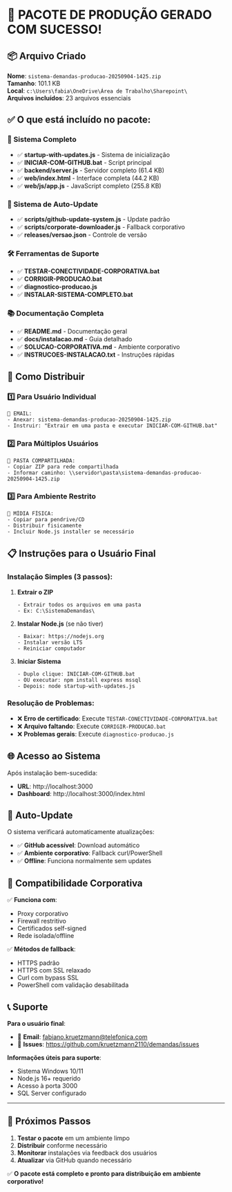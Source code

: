 # 🎉 PACOTE DE PRODUÇÃO GERADO COM SUCESSO!

## 📦 Arquivo Criado

**Nome**: `sistema-demandas-producao-20250904-1425.zip`  
**Tamanho**: 101.1 KB  
**Local**: `c:\Users\fabia\OneDrive\Área de Trabalho\Sharepoint\`  
**Arquivos incluídos**: 23 arquivos essenciais

## ✅ O que está incluído no pacote:

### 🚀 Sistema Completo
- ✅ **startup-with-updates.js** - Sistema de inicialização
- ✅ **INICIAR-COM-GITHUB.bat** - Script principal
- ✅ **backend/server.js** - Servidor completo (61.4 KB)
- ✅ **web/index.html** - Interface completa (44.2 KB)
- ✅ **web/js/app.js** - JavaScript completo (255.8 KB)

### 🔧 Sistema de Auto-Update
- ✅ **scripts/github-update-system.js** - Update padrão
- ✅ **scripts/corporate-downloader.js** - Fallback corporativo
- ✅ **releases/versao.json** - Controle de versão

### 🛠️ Ferramentas de Suporte
- ✅ **TESTAR-CONECTIVIDADE-CORPORATIVA.bat**
- ✅ **CORRIGIR-PRODUCAO.bat**
- ✅ **diagnostico-producao.js**
- ✅ **INSTALAR-SISTEMA-COMPLETO.bat**

### 📚 Documentação Completa
- ✅ **README.md** - Documentação geral
- ✅ **docs/instalacao.md** - Guia detalhado
- ✅ **SOLUCAO-CORPORATIVA.md** - Ambiente corporativo
- ✅ **INSTRUCOES-INSTALACAO.txt** - Instruções rápidas

## 🚀 Como Distribuir

### 1️⃣ **Para Usuário Individual**
```
📧 EMAIL:
- Anexar: sistema-demandas-producao-20250904-1425.zip
- Instruir: "Extrair em uma pasta e executar INICIAR-COM-GITHUB.bat"
```

### 2️⃣ **Para Múltiplos Usuários**
```
📁 PASTA COMPARTILHADA:
- Copiar ZIP para rede compartilhada
- Informar caminho: \\servidor\pasta\sistema-demandas-producao-20250904-1425.zip
```

### 3️⃣ **Para Ambiente Restrito**
```
💾 MÍDIA FÍSICA:
- Copiar para pendrive/CD
- Distribuir fisicamente
- Incluir Node.js installer se necessário
```

## 📋 Instruções para o Usuário Final

### **Instalação Simples (3 passos):**

1. **Extrair o ZIP**
   ```
   - Extrair todos os arquivos em uma pasta
   - Ex: C:\SistemaDemandas\
   ```

2. **Instalar Node.js** (se não tiver)
   ```
   - Baixar: https://nodejs.org
   - Instalar versão LTS
   - Reiniciar computador
   ```

3. **Iniciar Sistema**
   ```
   - Duplo clique: INICIAR-COM-GITHUB.bat
   - OU executar: npm install express mssql
   - Depois: node startup-with-updates.js
   ```

### **Resolução de Problemas:**
- ❌ **Erro de certificado**: Execute `TESTAR-CONECTIVIDADE-CORPORATIVA.bat`
- ❌ **Arquivo faltando**: Execute `CORRIGIR-PRODUCAO.bat`
- ❌ **Problemas gerais**: Execute `diagnostico-producao.js`

## 🌐 Acesso ao Sistema

Após instalação bem-sucedida:
- **URL**: http://localhost:3000
- **Dashboard**: http://localhost:3000/index.html

## 🔄 Auto-Update

O sistema verificará automaticamente atualizações:
- ✅ **GitHub acessível**: Download automático
- ✅ **Ambiente corporativo**: Fallback curl/PowerShell
- ✅ **Offline**: Funciona normalmente sem updates

## 🏢 Compatibilidade Corporativa

✅ **Funciona com**:
- Proxy corporativo
- Firewall restritivo
- Certificados self-signed
- Rede isolada/offline

✅ **Métodos de fallback**:
- HTTPS padrão
- HTTPS com SSL relaxado
- Curl com bypass SSL
- PowerShell com validação desabilitada

## 📞 Suporte

**Para o usuário final**:
- 📧 **Email**: fabiano.kruetzmann@telefonica.com
- 🐛 **Issues**: https://github.com/kruetzmann2110/demandas/issues

**Informações úteis para suporte**:
- Sistema Windows 10/11
- Node.js 16+ requerido
- Acesso à porta 3000
- SQL Server configurado

---

## 🎯 Próximos Passos

1. **Testar o pacote** em um ambiente limpo
2. **Distribuir** conforme necessário
3. **Monitorar** instalações via feedback dos usuários
4. **Atualizar** via GitHub quando necessário

✅ **O pacote está completo e pronto para distribuição em ambiente corporativo!**